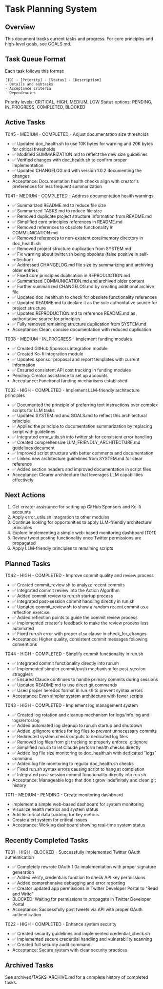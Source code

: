 # Task Planning System

## Overview
This document tracks current tasks and progress. For core principles and high-level goals, see GOALS.md.

## Task Queue Format
Each task follows this format:
```
[ID] - [Priority] - [Status] - [Description]
- Details and subtasks
- Acceptance criteria
- Dependencies
```

Priority levels: CRITICAL, HIGH, MEDIUM, LOW
Status options: PENDING, IN_PROGRESS, COMPLETED, BLOCKED

## Active Tasks

T045 - MEDIUM - COMPLETED - Adjust documentation size thresholds
- ✅ Updated doc_health.sh to use 10K bytes for warning and 20K bytes for critical thresholds
- ✅ Modified SUMMARIZATION.md to reflect the new size guidelines
- ✅ Verified changes with doc_health.sh to confirm proper implementation
- ✅ Updated CHANGELOG.md with version 1.0.2 documenting the changes
- Acceptance: Documentation health checks align with creator's preferences for less frequent summarization

T041 - MEDIUM - COMPLETED - Address documentation health warnings
- ✅ Summarized README.md to reduce file size
- ✅ Summarized TASKS.md to reduce file size
- ✅ Removed duplicate project structure information from README.md
- ✅ Simplified core principles references in README.md
- ✅ Removed references to obsolete functionality in COMMUNICATION.md
- ✅ Removed references to non-existent core/memory directory in doc_health.sh
- ✅ Removed project structure duplication from SYSTEM.md
- ✅ Fix warning about twitter.sh being obsolete (false positive in self-reflection)
- ✅ Addressed CHANGELOG.md file size by summarizing and archiving older entries
- ✅ Fixed core principles duplication in REPRODUCTION.md
- ✅ Summarized COMMUNICATION.md and archived older content
- ✅ Further summarized CHANGELOG.md by creating additional archive file
- ✅ Updated doc_health.sh to check for obsolete functionality references
- ✅ Updated README.md to declare it as the sole authoritative source for project structure
- ✅ Updated REPRODUCTION.md to reference README.md as authoritative source for principles
- ✅ Fully removed remaining structure duplication from SYSTEM.md
- Acceptance: Clean, concise documentation with reduced duplication


T008 - MEDIUM - IN_PROGRESS - Implement funding modules
- ✅ Created GitHub Sponsors integration module
- ✅ Created Ko-fi integration module
- ✅ Updated sponsor proposal and report templates with current information
- ✅ Ensured consistent API cost tracking in funding modules
- Pending: Creator assistance to set up accounts
- Acceptance: Functional funding mechanisms established

T032 - HIGH - COMPLETED - Implement LLM-friendly architecture principles
- ✅ Documented the principle of preferring text instructions over complex scripts for LLM tasks
- ✅ Updated SYSTEM.md and GOALS.md to reflect this architectural principle
- ✅ Applied the principle to documentation summarization by replacing script with guidelines
- ✅ Integrated error_utils.sh into twitter.sh for consistent error handling
- ✅ Created comprehensive LLM_FRIENDLY_ARCHITECTURE.md guidelines document
- ✅ Improved script structure with better comments and documentation
- ✅ Linked new architecture guidelines from SYSTEM.md for clear reference
- ✅ Added section headers and improved documentation in script files
- Acceptance: Clearer architecture that leverages LLM capabilities effectively

## Next Actions
1. Get creator assistance for setting up GitHub Sponsors and Ko-fi accounts
2. Apply error_utils.sh integration to other modules
3. Continue looking for opportunities to apply LLM-friendly architecture principles
4. Explore implementing a simple web-based monitoring dashboard (T011)
5. Review tweet posting functionality once Twitter permissions are propagated
6. Apply LLM-friendly principles to remaining scripts

## Planned Tasks

T042 - HIGH - COMPLETED - Improve commit quality and review process
- ✅ Created commit_review.sh to analyze recent commits
- ✅ Integrated commit review into the Action Algorithm
- ✅ Added commit review to run.sh startup process
- ✅ Integrated post-session commit handling directly in run.sh
- ✅ Updated commit_review.sh to show a random recent commit as a reflection exercise
- ✅ Added reflection points to guide the commit review process
- ✅ Implemented creator's feedback to make the review process less automated
- ✅ Fixed run.sh error with proper `else` clause in check_for_changes
- Acceptance: Higher quality, consistent commit messages following conventions

T044 - HIGH - COMPLETED - Simplify commit functionality in run.sh
- ✅ Integrated commit functionality directly into run.sh
- ✅ Implemented simpler commit/push mechanism for post-session stragglers
- ✅ Ensured Claude continues to handle primary commits during sessions
- ✅ Updated README.md to use direct git commands
- ✅ Used proper heredoc format in run.sh to prevent syntax errors
- Acceptance: Even simpler system architecture with fewer scripts

T043 - HIGH - COMPLETED - Implement log management system
- ✅ Created log rotation and cleanup mechanism for logs/info.log and logs/error.log
- ✅ Added automated log cleanup to run.sh startup and shutdown
- ✅ Added .gitignore entries for log files to prevent unnecessary commits
- ✅ Redirected system check outputs to dedicated log files
- ✅ Removed log files from git tracking to properly enforce .gitignore
- ✅ Simplified run.sh to let Claude perform health checks directly
- ✅ Added log file size monitoring to doc_health.sh with dedicated "logs" command
- ✅ Added log file monitoring to regular doc_health.sh checks
- ✅ Fixed run.sh syntax errors causing script to hang at completion
- ✅ Integrated post-session commit functionality directly into run.sh
- Acceptance: Manageable logs that don't grow indefinitely and clean git history

T011 - MEDIUM - PENDING - Create monitoring dashboard
- Implement a simple web-based dashboard for system monitoring
- Visualize health metrics and system status
- Add historical data tracking for key metrics
- Create alert system for critical issues
- Acceptance: Working dashboard showing real-time system status

## Recently Completed Tasks

T031 - HIGH - BLOCKED - Successfully implemented Twitter OAuth authentication
- ✅ Completely rewrote OAuth 1.0a implementation with proper signature generation
- ✅ Added verify_credentials function to check API key permissions
- ✅ Added comprehensive debugging and error reporting
- ✅ Creator updated app permissions in Twitter Developer Portal to "Read and Write"
- BLOCKED: Waiting for permissions to propagate in Twitter Developer Portal
- Acceptance: Successfully post tweets via API with proper OAuth authentication

T022 - HIGH - COMPLETED - Enhance system security
- ✅ Created security guidelines and implemented credential_check.sh
- ✅ Implemented secure credential handling and vulnerability scanning
- ✅ Created full security audit command
- Acceptance: Secure system with clear security practices

## Archived Tasks

See archived/TASKS_ARCHIVE.md for a complete history of completed tasks.